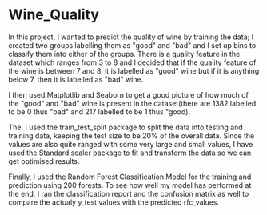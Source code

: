 # Wine_Quality

In this project, I wanted to predict the quality of wine by training the data; I created two groups labelling them as "good" and "bad" and I set up bins to classify them into either of the groups. There is a quality feature in the dataset which ranges from 3 to 8 and I decided that if the quality feature of the wine is between 7 and 8, it is labelled as "good" wine but if it is anything below 7, then it is labelled as "bad" wine. 

I then used Matplotlib and Seaborn to get a good picture of how much of the "good" and "bad" wine is present in the dataset(there are 1382 labelled to be 0 thus "bad" and 217 labelled to be 1 thus "good). 

The, I used the train_test_split package to split the data into testing and training data, keeping the test size to be 20% of the overall data. Since the values are also quite ranged with some very large and small values, I have used the Standard scaler package to fit and transform the data so we can get optimised results. 

Finally, I used the Random Forest Classification Model for the training and prediction using 200 forests. To see how well my model has performed at the end, I ran the classification report and the confusion matrix as well to compare the actualy y_test values with the predicted rfc_values. 


